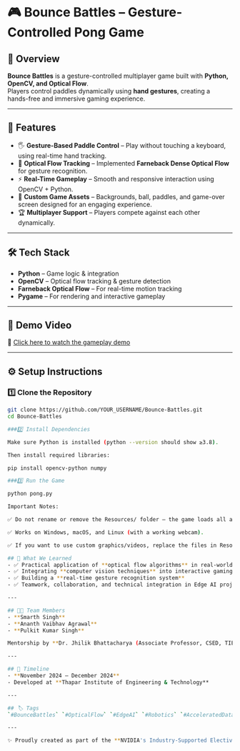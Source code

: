 # 🎮 Bounce Battles – Gesture-Controlled Pong Game  

## 📌 Overview  
**Bounce Battles** is a gesture-controlled multiplayer game built with **Python, OpenCV, and Optical Flow**.  
Players control paddles dynamically using **hand gestures**, creating a hands-free and immersive gaming experience.  


---

## 🚀 Features  
- 🖐️ **Gesture-Based Paddle Control** – Play without touching a keyboard, using real-time hand tracking.  
- 🎥 **Optical Flow Tracking** – Implemented **Farneback Dense Optical Flow** for gesture recognition.  
- ⚡ **Real-Time Gameplay** – Smooth and responsive interaction using OpenCV + Python.  
- 🎨 **Custom Game Assets** – Backgrounds, ball, paddles, and game-over screen designed for an engaging experience.  
- 🏆 **Multiplayer Support** – Players compete against each other dynamically.  

---

## 🛠️ Tech Stack  
- **Python** – Game logic & integration  
- **OpenCV** – Optical flow tracking & gesture detection  
- **Farneback Optical Flow** – For real-time motion tracking  
- **Pygame** – For rendering and interactive gameplay  

---

## 🎥 Demo Video  
📌 [Click here to watch the gameplay demo](https://drive.google.com/file/d/13kRxs_YpGNqzLter7iHaWS16TQ-SJ9HU/view?usp=sharing)  

---
## ⚙️ Setup Instructions  

### 1️⃣ Clone the Repository  

```bash
git clone https://github.com/YOUR_USERNAME/Bounce-Battles.git
cd Bounce-Battles

###2️⃣ Install Dependencies

Make sure Python is installed (python --version should show ≥3.8).

Then install required libraries:

pip install opencv-python numpy

###3️⃣ Run the Game

python pong.py

Important Notes:

✅ Do not rename or remove the Resources/ folder — the game loads all assets from it.

✅ Works on Windows, macOS, and Linux (with a working webcam).

✅ If you want to use custom graphics/videos, replace the files in Resources/ with your own.

## 📖 What We Learned  
- ✅ Practical application of **optical flow algorithms** in real-world scenarios  
- ✅ Integrating **computer vision techniques** into interactive gaming  
- ✅ Building a **real-time gesture recognition system**  
- ✅ Teamwork, collaboration, and technical integration in Edge AI projects  

---

## 👨‍💻 Team Members  
- **Smarth Singh**  
- **Ananth Vaibhav Agrawal**  
- **Pulkit Kumar Singh**  

Mentorship by **Dr. Jhilik Bhattacharya (Associate Professor, CSED, TIET)**  

---

## 📅 Timeline  
- **November 2024 – December 2024**  
- Developed at **Thapar Institute of Engineering & Technology**  

---

## 🏷️ Tags  
`#BounceBattles` `#OpticalFlow` `#EdgeAI` `#Robotics` `#AcceleratedDataScience`  

---

✨ Proudly created as part of the **NVIDIA's Industry-Supported Elective – Edge AI and Robotics: Accelerated Data Science (UCS547)**.
